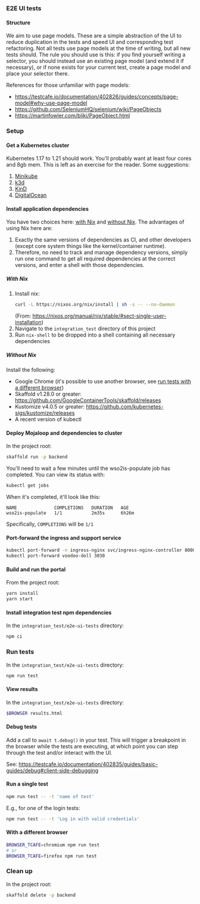 ### E2E UI tests

#### Structure
We aim to use page models. These are a simple abstraction of the UI to reduce duplication in the
tests and speed UI and corresponding test refactoring. Not all tests use page models at the time of
writing, but all new tests should. The rule you should use is this: if you find yourself writing a
selector, you should instead use an existing page model (and extend it if necessary), or if none
exists for your current test, create a page model and place your selector there.

References for those unfamiliar with page models:
- https://testcafe.io/documentation/402826/guides/concepts/page-model#why-use-page-model
- https://github.com/SeleniumHQ/selenium/wiki/PageObjects
- https://martinfowler.com/bliki/PageObject.html

### Setup

#### Get a Kubernetes cluster

Kubernetes 1.17 to 1.21 should work. You'll probably want at least four cores and 8gb mem. This is
left as an exercise for the reader. Some suggestions:
1. [Minikube](https://minikube.sigs.k8s.io/docs/)
2. [k3d](https://k3d.io/)
3. [KinD](https://kind.sigs.k8s.io/docs/)
4. [DigitalOcean](https://www.digitalocean.com/products/kubernetes/)

#### Install application dependencies
You have two choices here: [with Nix](#with-nix) and [without Nix](#without-nix). The advantages of
using Nix here are:
1. Exactly the same versions of dependencies as CI, and other developers (except core system things
   like the kernel/container runtime).
2. Therefore, no need to track and manage dependency versions, simply run one command to get all
   required dependencies at the correct versions, and enter a shell with those dependencies.

##### With Nix
1. Install nix:
    ```sh
    curl -L https://nixos.org/nix/install | sh -s -- --no-daemon
    ```
    (From: https://nixos.org/manual/nix/stable/#sect-single-user-installation)
2. Navigate to the `integration_test` directory of this project
3. Run `nix-shell` to be dropped into a shell containing all necessary dependencies

##### Without Nix
Install the following:
- Google Chrome (it's possible to use another browser, see [run tests with a different browser](#with-a-different-browser))
- Skaffold v1.28.0 or greater: https://github.com/GoogleContainerTools/skaffold/releases
- Kustomize v4.0.5 or greater: https://github.com/kubernetes-sigs/kustomize/releases
- A recent version of kubectl

#### Deploy Mojaloop and dependencies to cluster
In the project root:
```sh
skaffold run -p backend
```
You'll need to wait a few minutes until the wso2is-populate job has completed. You can view its status
with:
```sh
kubectl get jobs
```
When it's completed, it'll look like this:
```
NAME              COMPLETIONS   DURATION   AGE
wso2is-populate   1/1           2m35s      6h26m
```
Specifically, `COMPLETIONS` will be `1/1`

#### Port-forward the ingress and support service
```sh
kubectl port-forward -n ingress-nginx svc/ingress-nginx-controller 8000:80
kubectl port-forward voodoo-doll 3030
```

#### Build and run the portal
From the project root:
```sh
yarn install
yarn start
```

#### Install integration test npm dependencies
In the `integration_test/e2e-ui-tests` directory:
```sh
npm ci
```

### Run tests
In the `integration_test/e2e-ui-tests` directory:
```sh
npm run test
```

#### View results
In the `integration_test/e2e-ui-tests` directory:
```sh
$BROWSER results.html
```

 #### Debug tests
Add a call to `await t.debug()` in your test. This will trigger a breakpoint in the browser while
the tests are executing, at which point you can step through the test and/or interact with the UI.

See: https://testcafe.io/documentation/402835/guides/basic-guides/debug#client-side-debugging

#### Run a single test
```sh
npm run test -- -t 'name of test'
```
E.g., for one of the login tests:
```sh
npm run test -- -t 'Log in with valid credentials'
```

#### With a different browser
```sh
BROWSER_TCAFE=chromium npm run test
# or
BROWSER_TCAFE=firefox npm run test
```

### Clean up
In the project root:
```sh
skaffold delete -p backend
```

